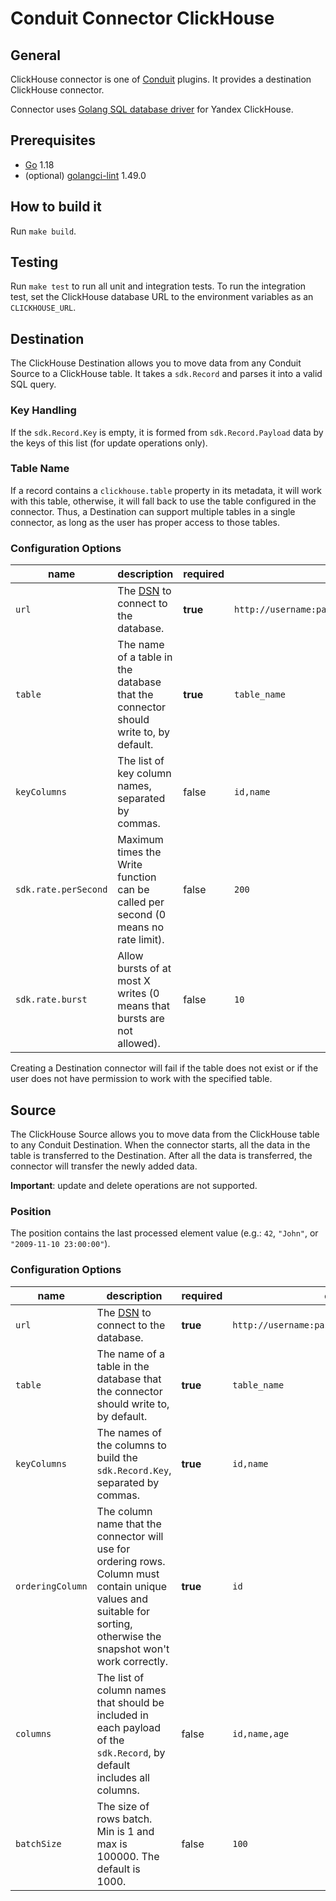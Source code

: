 # Conduit Connector ClickHouse

## General

ClickHouse connector is one of [Conduit](https://github.com/ConduitIO/conduit) plugins. It provides a destination
ClickHouse connector.

Connector uses [Golang SQL database driver](https://github.com/ClickHouse/clickhouse-go) for Yandex ClickHouse.

## Prerequisites

- [Go](https://go.dev/) 1.18
- (optional) [golangci-lint](https://github.com/golangci/golangci-lint) 1.49.0

## How to build it

Run `make build`.

## Testing

Run `make test` to run all unit and integration tests. To run the integration test, set the ClickHouse database URL to
the environment variables as an `CLICKHOUSE_URL`.

## Destination

The ClickHouse Destination allows you to move data from any Conduit Source to a ClickHouse table. It takes
a `sdk.Record` and parses it into a valid SQL query.

### Key Handling

If the `sdk.Record.Key` is empty, it is formed from `sdk.Record.Payload` data by the keys of this list (for update
operations only).

### Table Name

If a record contains a `clickhouse.table` property in its metadata, it will work with this table, otherwise, it will
fall back to use the table configured in the connector. Thus, a Destination can support multiple tables in a single
connector, as long as the user has proper access to those tables.

### Configuration Options

| name                 | description                                                                             | required | example                                        |
|----------------------|-----------------------------------------------------------------------------------------|----------|------------------------------------------------|
| `url`                | The [DSN](https://github.com/ClickHouse/clickhouse-go#dsn) to connect to the database.  | **true** | `http://username:password@host1:8123/database` |
| `table`              | The name of a table in the database that the connector should write to, by default.     | **true** | `table_name`                                   |
| `keyColumns`         | The list of key column names, separated by commas.                                      | false    | `id,name`                                      |
| `sdk.rate.perSecond` | Maximum times the Write function can be called per second (0 means no rate limit).      | false    | `200`                                          |
| `sdk.rate.burst`     | Allow bursts of at most X writes (0 means that bursts are not allowed).                 | false    | `10`                                           |

Creating a Destination connector will fail if the table does not exist or if the user does not have permission to work
with the specified table.

## Source

The ClickHouse Source allows you to move data from the ClickHouse table to any Conduit Destination. When the connector
starts, all the data in the table is transferred to the Destination. After all the data is transferred, the connector
will transfer the newly added data.

**Important**: update and delete operations are not supported.

### Position

The position contains the last processed element value (e.g.: `42`, `"John"`, or `"2009-11-10 23:00:00"`).

### Configuration Options

| name             | description                                                                                                                                                             | required | example                                        |
|------------------|-------------------------------------------------------------------------------------------------------------------------------------------------------------------------|----------|------------------------------------------------|
| `url`            | The [DSN](https://github.com/ClickHouse/clickhouse-go#dsn) to connect to the database.                                                                                  | **true** | `http://username:password@host1:8123/database` |
| `table`          | The name of a table in the database that the connector should write to, by default.                                                                                     | **true** | `table_name`                                   |
| `keyColumns`     | The names of the columns to build the `sdk.Record.Key`, separated by commas.                                                                                            | **true** | `id,name`                                      |
| `orderingColumn` | The column name that the connector will use for ordering rows. Column must contain unique values and suitable for sorting, otherwise the snapshot won't work correctly. | **true** | `id`                                           |
| `columns`        | The list of column names that should be included in each payload of the `sdk.Record`, by default includes all columns.                                                  | false    | `id,name,age`                                  |
| `batchSize`      | The size of rows batch. Min is 1 and max is 100000. The default is 1000.                                                                                                | false    | `100`                                          |